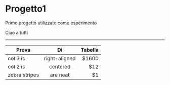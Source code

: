 # Progetto1
Primo progetto utilizzato come esperimento

Ciao a tutti

***
| Prova         | Di            | Tabella  |
| ------------- |:-------------:| --------:|
| col 3 is      | right-aligned | $1600    |
| col 2 is      | centered      |   $12    |
| zebra stripes | are neat      |    $1    |
